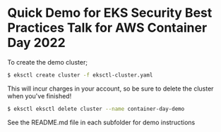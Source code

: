 # Quick Demo for EKS Security Best Practices Talk for AWS Container Day 2022

To create the demo cluster;

```bash
$ eksctl create cluster -f eksctl-cluster.yaml
```

This will incur charges in your account, so be sure to delete the cluster when you've finished!

 ```bash
 $ eksctl eksctl delete cluster --name container-day-demo 
 ```

See the README.md file in each subfolder for demo instructions
